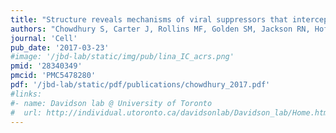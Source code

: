 ```yaml
---
title: "Structure reveals mechanisms of viral suppressors that intercept a CRISPR RNA-guided surveillance complex"
authors: "Chowdhury S, Carter J, Rollins MF, Golden SM, Jackson RN, Hoffmann C, Nosaka L, **Bondy-Denomy J**, Maxwell KL, Davidson AR, Fischer ER, Lander GC, Wiedenheft B."
journal: 'Cell'
pub_date: '2017-03-23'
#image: '/jbd-lab/static/img/pub/lina_IC_acrs.png'
pmid: '28340349'
pmcid: 'PMC5478280'
pdf: '/jbd-lab/static/pdf/publications/chowdhury_2017.pdf'
#links:
#- name: Davidson lab @ University of Toronto
#  url: http://individual.utoronto.ca/davidsonlab/Davidson_lab/Home.html
---
```

